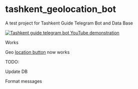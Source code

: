 # tashkent_geolocation_bot
A test project for Tashkent Guide Telegram Bot and Data Base

[![Tashkent guide telegram bot YouTube demonstration](https://img.youtube.com/vi/uxJxI5E5wKM/0.jpg)](https://www.youtube.com/watch?v=uxJxI5E5wKM)

Works

Geo [location button](https://dev.to/antonov_mike/request-location-and-telegram-bot-4emk) now works

TODO:

Update DB

Format messages

